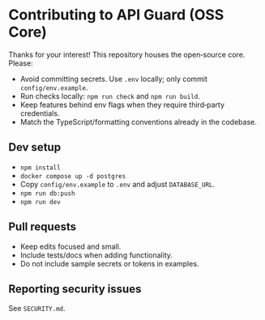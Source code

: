 # Contributing to API Guard (OSS Core)

Thanks for your interest! This repository houses the open‑source core. Please:

- Avoid committing secrets. Use `.env` locally; only commit `config/env.example`.
- Run checks locally: `npm run check` and `npm run build`.
- Keep features behind env flags when they require third‑party credentials.
- Match the TypeScript/formatting conventions already in the codebase.

## Dev setup
- `npm install`
- `docker compose up -d postgres`
- Copy `config/env.example` to `.env` and adjust `DATABASE_URL`.
- `npm run db:push`
- `npm run dev`

## Pull requests
- Keep edits focused and small.
- Include tests/docs when adding functionality.
- Do not include sample secrets or tokens in examples.

## Reporting security issues
See `SECURITY.md`.

